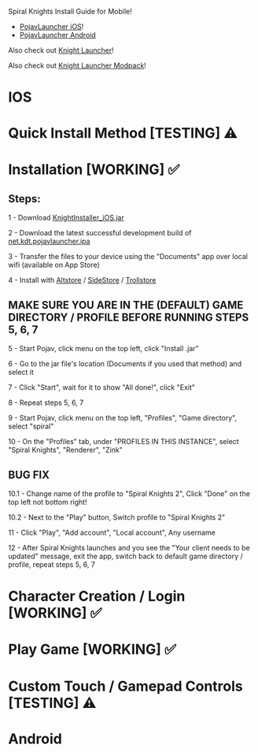 Spiral Knights Install Guide for Mobile!
- [PojavLauncher iOS](https://github.com/PojavLauncherTeam/PojavLauncher_iOS)!
- [PojavLauncher Android](https://github.com/PojavLauncherTeam/PojavLauncher)

Also check out [Knight Launcher](https://github.com/lucas-allegri/KnightLauncher/releases)!

Also check out [Knight Launcher Modpack](https://github.com/SirDank/Spiral-Knights-Modpack)!

# IOS

# Quick Install Method [TESTING] ⚠️

# Installation [WORKING] ✅

## Steps:

1 - Download [KnightInstaller_iOS.jar](https://github.com/SirDank/KnightInstaller_iOS/releases)

2 - Download the latest successful development build of [net.kdt.pojavlauncher.ipa](https://github.com/PojavLauncherTeam/PojavLauncher_iOS/actions/)

3 - Transfer the files to your device using the "Documents" app over local wifi (available on App Store)

4 - Install with [Altstore](https://altstore.io/) / [SideStore](https://sidestore.io/) / [Trollstore](https://trollstore.app/)

## MAKE SURE YOU ARE IN THE (DEFAULT) GAME DIRECTORY / PROFILE BEFORE RUNNING STEPS 5, 6, 7

5 - Start Pojav, click menu on the top left, click "Install .jar"

6 - Go to the jar file's location (Documents if you used that method) and select it

7 - Click "Start", wait for it to show "All done!", click "Exit"

8 - Repeat steps 5, 6, 7

9 - Start Pojav, click menu on the top left, "Profiles", "Game directory", select "spiral"

10 - On the "Profiles" tab, under "PROFILES IN THIS INSTANCE", select "Spiral Knights", "Renderer", "Zink"

## BUG FIX

10.1 - Change name of the profile to "Spiral Knights 2", Click "Done" on the top left not bottom right!

10.2 - Next to the "Play" button, Switch profile to "Spiral Knights 2"

11 - Click "Play", "Add account", "Local account", Any username

12 - After Spiral Knights launches and you see the "Your client needs to be updated" message, exit the app, switch back to default game directory / profile, repeat steps 5, 6, 7

# Character Creation / Login [WORKING] ✅

# Play Game [WORKING] ✅

# Custom Touch / Gamepad Controls [TESTING] ⚠️

# Android
